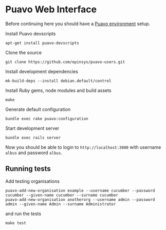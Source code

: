 # Puavo Web Interface

Before continuing here you should have a [Puavo environment](https://github.com/opinsys/puavo-standalone) setup.

Install Puavo devscripts

    apt-get install puavo-devscripts

Clone the source

    git clone https://github.com/opinsys/puavo-users.git

Install development dependencies

    mk-build-deps --install debian.default/control
    
Install Ruby gems, node modules and build assets

    make

Generate default configuration

    bundle exec rake puavo:configuration

Start development server

    bundle exec rails server

Now you should be able to login to `http://localhost:3000` with username `albus` and password `albus`.

## Running tests


Add testing organisations

    puavo-add-new-organisation example --username cucumber --password cucumber --given-name cucumber --surname cucumber
    puavo-add-new-organisation anotherorg --username admin --password admin --given-name Admin --surname Administrator

and run the tests

    make test
